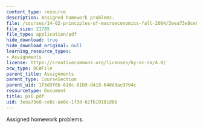 ```yaml
---
content_type: resource
description: Assigned homework problems.
file: /courses/14-02-principles-of-macroeconomics-fall-2004/3eea73e8ce8cae0e1f3d62fb10181dbb_ps6.pdf
file_size: 21785
file_type: application/pdf
hide_download: true
hide_download_original: null
learning_resource_types:
- Assignments
license: https://creativecommons.org/licenses/by-nc-sa/4.0/
ocw_type: OCWFile
parent_title: Assignments
parent_type: CourseSection
parent_uid: 1f3d3f6b-610c-81b9-d418-640d3ac9794c
resourcetype: Document
title: ps6.pdf
uid: 3eea73e8-ce8c-ae0e-1f3d-62fb10181dbb
---
```

Assigned homework problems.